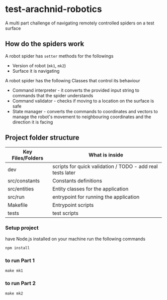 # test-arachnid-robotics

A multi part challenge of navigating remotely controlled spiders on a test surface

## How do the spiders work

A robot spider has `setter` methods for the followings

- Version of robot (`mk1`, `mk2`)
- Surface it is navigating

A robot spider has the following Classes that control its behaviour

- Command interpreter - it converts the provided input string to commands that the spider understands
- Command validator - checks if moving to a location on the surface is safe
- State manager - converts the commands to coordinates and vectors to manage the robot's movement to neighbouring coordinates and the direction it is facing

## Project folder structure

| Key Files/Folders | What is inside                                             |
| ----------------- | ---------------------------------------------------------- |
| dev               | scripts for quick validation / TODO - add real tests later |
| src/constants     | Constants definitions                                      |
| src/entities      | Entity classes for the application                         |
| src/run           | entrypoint for running the application                     |
| Makefile          | Entrypoint scripts                                         |
| tests             | test scripts                                               |

### Setup project

have Node.js installed on your machine
run the following commands

```
npm install
```

### to run Part 1

```
make mk1
```

### to run Part 2

```
make mk2
```
